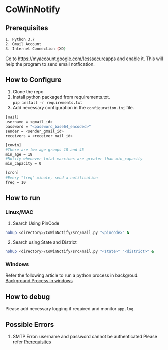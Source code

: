 # CoWinNotify

## Prerequisites

```bash
1. Python 3.7
2. Gmail Account
3. Internet Connection (XD)
```

Go to https://myaccount.google.com/lesssecureapps and enable it. This will help the program to send email notfication. 

## How to Configure

1. Clone the repo
2. Install python packaged from requirements.txt.  
 `pip install -r requirements.txt` 
3. Add necessary configuration in the `configuration.ini` file.
```bash
[mail]
username = <gmail_id>
password = "<password_base64_encoded>"
sender = <sender_gmail_id>
receivers = <receiver_mail_id>

[cowin]
#There are two age groups 18 and 45
min_age = 18
#Notify whenever total vaccines are greater than min_capacity
min_capacity = 0 

[cron]
#Every "freq" minute, send a notification
freq = 10 

```

## How to run

### Linux/MAC
1. Search Using PinCode
```bash
nohup <directory>/CoWinNotify/src/mail.py "<pincode>" &
```
2. Search using State and District
```bash
nohup <directory>/CoWinNotify/src/mail.py "<state>" "<district>" &
```

### Windows
Refer the following article to run a python process in backgroud.
[Background Process in windows](https://www.geeksforgeeks.org/running-python-program-in-the-background/)


## How to debug

Please add necessary logging if required and monitor `app.log`.

## Possible Errors
1. SMTP Error: username and password cannot be authenticated
Please refer [Prerequisites](#prerequisites) 